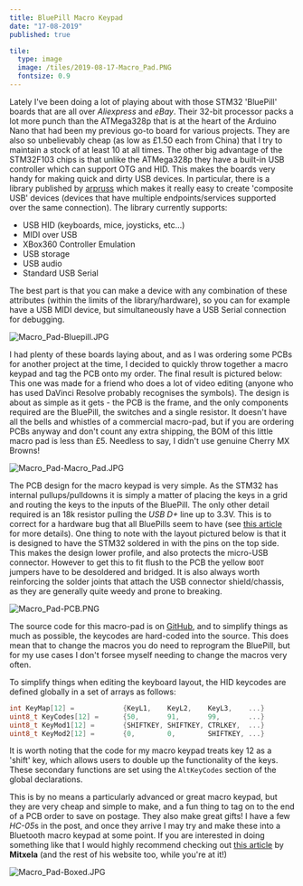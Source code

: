 ```yaml
---
title: BluePill Macro Keypad
date: "17-08-2019"
published: true

tile:
  type: image
  image: /tiles/2019-08-17-Macro_Pad.PNG
  fontsize: 0.9
---
```


<script>
    import CopyButton from "@bojit/svelte-components/widgets/CodeEditor/CopyButton.svelte";

    import "prismjs/prism.js";
    import "prismjs/components/prism-c.js";
</script>

Lately I've been doing a lot of playing about with those STM32 'BluePill' boards that are all over *Aliexpress* and *eBay*. Their 32-bit processor packs a lot more punch than the ATMega328p that is at the heart of the Arduino Nano that had been my previous go-to board for various projects. They are also so unbelievably cheap (as low as £1.50 each from China) that I try to maintain a stock of at least 10 at all times.
The other big advantage of the STM32F103 chips is that unlike the ATMega328p they have a built-in USB controller which can support OTG and HID. This makes the boards very handy for making quick and dirty USB devices. In particular, there is a library published by [arpruss](https://github.com/arpruss/USBComposite_stm32f1) which makes it really easy to create 'composite USB' devices (devices that have multiple endpoints/services supported over the same connection). The library currently supports:

- USB HID (keyboards, mice, joysticks, etc...)
- MIDI over USB
- XBox360 Controller Emulation
- USB storage
- USB audio
- Standard USB Serial

The best part is that you can make a device with any combination of these attributes (within the limits of the library/hardware), so you can for example have a USB MIDI device, but simultaneously have a USB Serial connection for debugging.

![Macro_Pad-Bluepill.JPG]({import.meta.env.VITE_IMAGE_BASE}/posts/Macro_Pad-Bluepill.JPG)

I had plenty of these boards laying about, and as I was ordering some PCBs for another project at the time, I decided to quickly throw together a macro keypad and tag the PCB onto my order. The final result is pictured below: This one was made for a friend who does a lot of video editing (anyone who has used DaVinci Resolve probably recognises the symbols). The design is about as simple as it gets - the PCB is the frame, and the only components required are the BluePill, the switches and a single resistor. It doesn't have all the bells and whistles of a commercial macro-pad, but if you are ordering PCBs anyway and don't count any extra shipping, the BOM of this little macro pad is less than £5. Needless to say, I didn't use genuine Cherry MX Browns!

![Macro_Pad-Macro_Pad.JPG]({import.meta.env.VITE_IMAGE_BASE}/posts/Macro_Pad-Macro_Pad.JPG)

The PCB design for the macro keypad is very simple. As the STM32 has internal pullups/pulldowns it is simply a matter of placing the keys in a grid and routing the keys to the inputs of the BluePill. The only other detail required is an 18k resistor pulling the *USB D+* line up to 3.3V. This is to correct for a hardware bug that all BluePills seem to have (see [this article](http://amitesh-singh.github.io/stm32/2017/05/27/Overcoming-wrong-pullup-in-blue-pill.html) for more details).
One thing to note with the layout pictured below is that it is designed to have the STM32 soldered in with the pins on the top side. This makes the design lower profile, and also protects the micro-USB connector. However to get this to fit flush to the PCB the yellow ```BOOT``` jumpers have to be desoldered and bridged.
It is also always worth reinforcing the solder joints that attach the USB connector shield/chassis, as they are generally quite weedy and prone to breaking.

![Macro_Pad-PCB.PNG]({import.meta.env.VITE_IMAGE_BASE}/posts/Macro_Pad-PCB.PNG)

The source code for this macro-pad is on [GitHub](https://github.com/BOJIT/Blue-Pill-Macro-Pad), and to simplify things as much as possible, the keycodes are hard-coded into the source. This does mean that to change the macros you do need to reprogram the BluePill, but for my use cases I don't forsee myself needing to change the macros very often.

To simplify things when editing the keyboard layout, the HID keycodes are defined globally in a set of arrays as follows:

<CopyButton />

```c
int KeyMap[12] =            {KeyL1,    KeyL2,    KeyL3,    ...}
uint8_t KeyCodes[12] =      {50,       91,       99,       ...}
uint8_t KeyMod1[12] =       {SHIFTKEY, SHIFTKEY, CTRLKEY,  ...}
uint8_t KeyMod2[12] =       {0,        0,        SHIFTKEY, ...}
```

It is worth noting that the code for my macro keypad treats key 12 as a 'shift'  key, which allows users to double up the functionality of the keys. These secondary functions are set using the ```AltKeyCodes``` section of the global declarations.

This is by no means a particularly advanced or great macro keypad, but they are very cheap and simple to make, and a fun thing to tag on to the end of a PCB order to save on postage. They also make great gifts! I have a few *HC-05*s in the post, and once they arrive I may try and make these into a Bluetooth macro keypad at some point. If you are interested in doing something like that I would highly recommend checking out [this article](https://mitxela.com/projects/bluetooth_hid_gamepad) by **Mitxela** (and the rest of his website too, while you're at it!)

![Macro_Pad-Boxed.JPG]({import.meta.env.VITE_IMAGE_BASE}/posts/Macro_Pad-Boxed.JPG)
